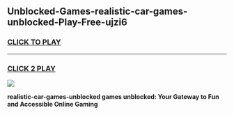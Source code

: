 
## Unblocked-Games-realistic-car-games-unblocked-Play-Free-ujzi6
<h3>
<a href="https://premium76.site?title=realistic-car-games-unblocked&ref=20A">CLICK TO PLAY</a></h3>
<hr>

<h3>
<a href="https://premium76.site?title=realistic-car-games-unblocked&ref=20A">CLICK 2 PLAY</a>
  
</h3>

<a href="https://premium76.site?title=realistic-car-games-unblocked&ref=20A"><img src="https://clearcache.store/games.png"></a>


**realistic-car-games-unblocked games unblocked: Your Gateway to Fun and Accessible Online Gaming**
